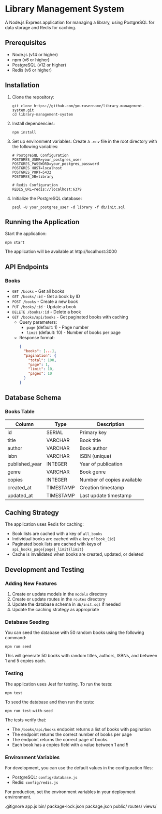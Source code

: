 # Library Management System

A Node.js Express application for managing a library, using PostgreSQL for data storage and Redis for caching.

## Prerequisites

- Node.js (v14 or higher)
- npm (v6 or higher)
- PostgreSQL (v12 or higher)
- Redis (v6 or higher)

## Installation

1. Clone the repository:
   ```
   git clone https://github.com/yourusername/library-management-system.git
   cd library-management-system
   ```

2. Install dependencies:
   ```
   npm install
   ```

3. Set up environment variables:
   Create a `.env` file in the root directory with the following variables:
   ```
   # PostgreSQL Configuration
   POSTGRES_USER=your_postgres_user
   POSTGRES_PASSWORD=your_postgres_password
   POSTGRES_HOST=localhost
   POSTGRES_PORT=5432
   POSTGRES_DB=library

   # Redis Configuration
   REDIS_URL=redis://localhost:6379
   ```

4. Initialize the PostgreSQL database:
   ```
   psql -U your_postgres_user -d library -f db/init.sql
   ```

## Running the Application

Start the application:
```
npm start
```

The application will be available at http://localhost:3000

## API Endpoints

### Books

- `GET /books` - Get all books
- `GET /books/:id` - Get a book by ID
- `POST /books` - Create a new book
- `PUT /books/:id` - Update a book
- `DELETE /books/:id` - Delete a book
- `GET /books/api/books` - Get paginated books with caching
  - Query parameters:
    - `page` (default: 1) - Page number
    - `limit` (default: 10) - Number of books per page
  - Response format:
    ```json
    {
      "books": [...],
      "pagination": {
        "total": 100,
        "page": 1,
        "limit": 10,
        "pages": 10
      }
    }
    ```

## Database Schema

### Books Table

| Column         | Type      | Description                  |
|----------------|-----------|------------------------------|
| id             | SERIAL    | Primary key                  |
| title          | VARCHAR   | Book title                   |
| author         | VARCHAR   | Book author                  |
| isbn           | VARCHAR   | ISBN (unique)                |
| published_year | INTEGER   | Year of publication          |
| genre          | VARCHAR   | Book genre                   |
| copies         | INTEGER   | Number of copies available   |
| created_at     | TIMESTAMP | Creation timestamp           |
| updated_at     | TIMESTAMP | Last update timestamp        |

## Caching Strategy

The application uses Redis for caching:

- Book lists are cached with a key of `all_books`
- Individual books are cached with a key of `book_{id}`
- Paginated book lists are cached with keys of `api_books_page{page}_limit{limit}`
- Cache is invalidated when books are created, updated, or deleted

## Development and Testing

### Adding New Features

1. Create or update models in the `models` directory
2. Create or update routes in the `routes` directory
3. Update the database schema in `db/init.sql` if needed
4. Update the caching strategy as appropriate

### Database Seeding

You can seed the database with 50 random books using the following command:

```
npm run seed
```

This will generate 50 books with random titles, authors, ISBNs, and between 1 and 5 copies each.

### Testing

The application uses Jest for testing. To run the tests:

```
npm test
```

To seed the database and then run the tests:

```
npm run test:with-seed
```

The tests verify that:
- The `/books/api/books` endpoint returns a list of books with pagination
- The endpoint returns the correct number of books per page
- The endpoint returns the correct page of books
- Each book has a copies field with a value between 1 and 5

### Environment Variables

For development, you can use the default values in the configuration files:

- PostgreSQL: `config/database.js`
- Redis: `config/redis.js`

For production, set the environment variables in your deployment environment.

.gitignore
app.js
bin/
package-lock.json
package.json
public/
routes/
views/
